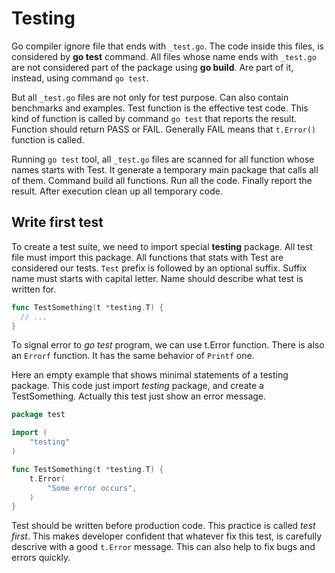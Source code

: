 # Testing

Go compiler ignore file that ends with `_test.go`. The code inside this files, is considered by **go test** command. All files whose name ends with `_test.go` are not considered part of the package using **go build**. Are part of it, instead, using command `go test`.

But all `_test.go` files are not only for test purpose. Can also contain benchmarks and examples. Test function is the effective test code. This kind of function is called by command `go test` that reports the result. Function should return PASS or FAIL. Generally FAIL means that `t.Error()` function is called.

Running `go test` tool, all `_test.go` files are scanned for all function whose names starts with Test. It generate a temporary main package that calls all of them. Command build all functions. Run all the code. Finally report the result. After execution clean up all temporary code.

## Write first test

To create a test suite, we need to import special **testing** package. All test file must import this package. All functions that stats with Test are considered our tests. `Test` prefix is followed by an optional suffix. Suffix name must starts with capital letter. Name should describe what test is written for.

```go
func TestSomething(t *testing.T) {
  // ...
}
```

To signal error to *go test* program, we can use t.Error function. There is also an `Errorf` function. It has the same behavior of `Printf` one.

Here an empty example that shows minimal statements of a testing package. This code just import *testing* package, and create a TestSomething. Actually this test just show an error message.

```go
package test

import (
	"testing"
)

func TestSomething(t *testing.T) {
	t.Error(
		"Some error occurs",
	)
}
```

Test should be written before production code. This practice is called *test first*. This makes developer confident that whatever fix this test, is carefully descrive with a good `t.Error` message. This can also help to fix bugs and errors quickly.